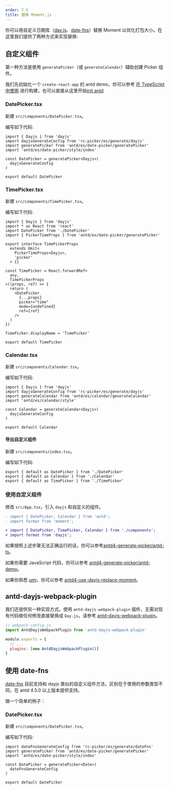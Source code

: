 ```yaml
---
order: 7.5
title: 替换 Moment.js
---
```


你可以用自定义日期库（[day.js](https://day.js.org)、[date-fns](https://date-fns.org)）替换 Moment 以优化打包大小。在这里我们提供了两种方式来实现替换:

## 自定义组件

第一种方法是使用 `generatePicker`（或 `generateCalendar`）辅助创建 Picker 组件。

我们先初始化一个 `create-react-app` 的 antd demo，你可以参考 [在 TypeScript 中使用](/docs/react/use-in-typescript) 进行构建，也可以直接从这里开始[init antd](https://github.com/xiaohuoni/antd4-generate-picker/commit/47fec964e36d48bd15760f8f5abcb9655c259aa6)

### DatePicker.tsx

新建 `src/components/DatePicker.tsx`。

编写如下代码:

```tsx | pure
import { Dayjs } from 'dayjs'
import dayjsGenerateConfig from 'rc-picker/es/generate/dayjs'
import generatePicker from 'antd/es/date-picker/generatePicker'
import 'antd/es/date-picker/style/index'

const DatePicker = generatePicker<Dayjs>(
  dayjsGenerateConfig
)

export default DatePicker
```

### TimePicker.tsx

新建 `src/components/TimePicker.tsx`。

编写如下代码:

```tsx | pure
import { Dayjs } from 'dayjs'
import * as React from 'react'
import DatePicker from './DatePicker'
import { PickerTimeProps } from 'antd/es/date-picker/generatePicker'

export interface TimePickerProps
  extends Omit<
    PickerTimeProps<Dayjs>,
    'picker'
  > {}

const TimePicker = React.forwardRef<
  any,
  TimePickerProps
>((props, ref) => {
  return (
    <DatePicker
      {...props}
      picker="time"
      mode={undefined}
      ref={ref}
    />
  )
})

TimePicker.displayName = 'TimePicker'

export default TimePicker
```

### Calendar.tsx

新建 `src/components/Calendar.tsx`。

编写如下代码:

```tsx | pure
import { Dayjs } from 'dayjs'
import dayjsGenerateConfig from 'rc-picker/es/generate/dayjs'
import generateCalendar from 'antd/es/calendar/generateCalendar'
import 'antd/es/calendar/style'

const Calendar = generateCalendar<Dayjs>(
  dayjsGenerateConfig
)

export default Calendar
```

#### 导出自定义组件

新建 `src/components/index.tsx`。

编写如下代码:

```tsx | pure
export { default as DatePicker } from './DatePicker'
export { default as Calendar } from './Calendar'
export { default as TimePicker } from './TimePicker'
```

### 使用自定义组件

修改 `src/App.tsx`，引入 `dayjs` 和自定义的组件。

```diff | pure
- import { DatePicker, Calendar } from 'antd';
- import format from 'moment';

+ import { DatePicker, TimePicker, Calendar } from './components';
+ import format from 'dayjs';
```

如果按照上述步骤无法正确运行的话，你可以参考[antd4-generate-picker/antd-ts](https://github.com/xiaohuoni/antd4-generate-picker/tree/master/antd-ts)。

如果你需要 JavaScript 代码，你可以参考 [antd4-generate-picker/antd-demo](https://github.com/xiaohuoni/antd4-generate-picker/tree/master/antd-demo)。

如果你熟悉 [umi](https://umijs.org/)，你可以参考 [antd4-use-dayjs-replace-moment](https://github.com/xiaohuoni/antd4-use-dayjs-replace-moment)。

## antd-dayjs-webpack-plugin

我们还提供另一种实现方式。使用 `antd-dayjs-webpack-plugin` 插件，无需对现有代码做任何修改直接替换成 `Day.js`。请参考 [antd-dayjs-webpack-plugin](https://github.com/ant-design/antd-dayjs-webpack-plugin)。

```js | pure
// webpack-config.js
import AntdDayjsWebpackPlugin from 'antd-dayjs-webpack-plugin'

module.exports = {
  // ...
  plugins: [new AntdDayjsWebpackPlugin()]
}
```

## 使用 date-fns

[date-fns](https://date-fns.org/) 目前支持和 dayjs 类似的自定义组件方法，区别在于使用的参数类型不同，在 antd 4.5.0 以上版本提供支持。

做一个简单的例子：

### DatePicker.tsx

新建 `src/components/DatePicker.tsx`。

编写如下代码:

```tsx | pure
import dateFnsGenerateConfig from 'rc-picker/es/generate/dateFns'
import generatePicker from 'antd/es/date-picker/generatePicker'
import 'antd/es/date-picker/style/index'

const DatePicker = generatePicker<Date>(
  dateFnsGenerateConfig
)

export default DatePicker
```

